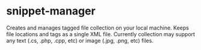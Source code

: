 snippet-manager
===============

Creates and manages tagged file collection on your local machine. Keeps file locations and tags as a single XML file. Currently collection may support any text (.cs, .php, .cpp, etc) or image (.jpg, .png, etc) files.